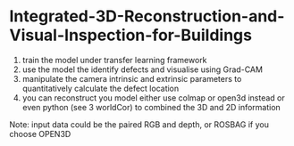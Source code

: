 # Integrated-3D-Reconstruction-and-Visual-Inspection-for-Buildings

1. train the model under transfer learning framework
2. use the model the identify defects and visualise using Grad-CAM
3. manipulate the camera intrinsic and extrinsic parameters to quantitatively calculate the defect location
4. you can reconstruct you model either use colmap or open3d instead or even python (see 3 worldCor) to combined the 3D and 2D information

Note: input data could be the paired RGB and depth, or ROSBAG if you choose OPEN3D
